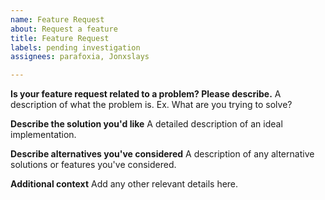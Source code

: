 ```yaml
---
name: Feature Request
about: Request a feature
title: Feature Request
labels: pending investigation
assignees: parafoxia, Jonxslays

---
```


**Is your feature request related to a problem? Please describe.**
A description of what the problem is. Ex. What are you trying to solve?

**Describe the solution you'd like**
A detailed description of an ideal implementation.

**Describe alternatives you've considered**
A description of any alternative solutions or features you've considered.

**Additional context**
Add any other relevant details here.
